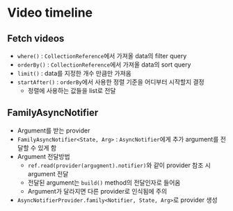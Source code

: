 # Video timeline

## Fetch videos

- `where()` : `CollectionReference`에서 가져올 data의 filter query
- `orderBy()` : `CollectionReference`에서 가져올 data의 sort query
- `limit()` : data를 지정한 개수 만큼만 가져옴
- `startAfter()` : `orderBy`에서 사용한 정렬 기준을 어디부터 시작할지 결정
  - 정렬에 사용하는 값들을 list로 전달

## FamilyAsyncNotifier

- Argument를 받는 provider
- `FamilyAsyncNotifier<State, Arg>` : `AsyncNotifier`에게 추가 argument를 전달할 수 있게 함
- Argument 전달방법
  - `ref.read(provider(argugment).notifier)`와 같이 provider 참조 시 argument 전달
  - 전달된 argument는 `build()` method의 전달인자로 들어옴
  - Argument가 달라지면 다른 provider로 인식됨에 주의
- `AsyncNotifierProvider.family<Notifier, State, Arg>`로 provider 생성
